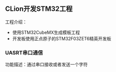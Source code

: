 ## CLion开发STM32工程
工程介绍：
- 使用STM32CubeMX生成模板工程
- 开发板使用正点原子的STM32F03ZET6精英开发板

### UASRT串口通信
功能描述：通过串口接收或者发送一个字符